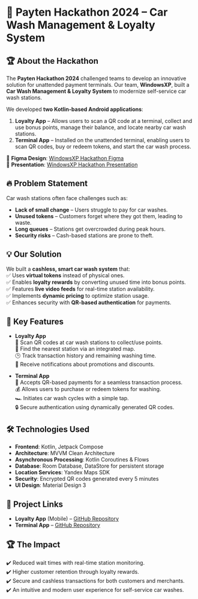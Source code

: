 # 🚀 Payten Hackathon 2024 – Car Wash Management & Loyalty System  

## 🏆 About the Hackathon  
The **Payten Hackathon 2024** challenged teams to develop an innovative solution for unattended payment terminals. Our team, **WindowsXP**, built a **Car Wash Management & Loyalty System** to modernize self-service car wash stations.

We developed **two Kotlin-based Android applications**:  
1. **Loyalty App** – Allows users to scan a QR code at a terminal, collect and use bonus points, manage their balance, and locate nearby car wash stations.  
2. **Terminal App** – Installed on the unattended terminal, enabling users to scan QR codes, buy or redeem tokens, and start the car wash process.  

🔗 **Figma Design**: [WindowsXP Hackathon Figma](https://www.figma.com/design/Gg9NdB7fs1uCmFsj5R9gnD/WindowsXPHakaton?node-id=0-1&p=f&t=djqcus3TjOUKz9nx-0)  
📑 **Presentation**: [WindowsXP Hackathon Presentation](https://drive.google.com/file/d/1BcNMj0lba-glIeJumtOpDaT0jwAW4hs5/view?usp=sharing)


## 🔥 Problem Statement  
Car wash stations often face challenges such as:  
- **Lack of small change** – Users struggle to pay for car washes.  
- **Unused tokens** – Customers forget where they got them, leading to waste.  
- **Long queues** – Stations get overcrowded during peak hours.  
- **Security risks** – Cash-based stations are prone to theft.  

## 💡 Our Solution  
We built a **cashless, smart car wash system** that:  
✅ Uses **virtual tokens** instead of physical ones.  
✅ Enables **loyalty rewards** by converting unused time into bonus points.  
✅ Features **live video feeds** for real-time station availability.  
✅ Implements **dynamic pricing** to optimize station usage.  
✅ Enhances security with **QR-based authentication** for payments.  

## 🚀 Key Features  
- **Loyalty App**  
  🎯 Scan QR codes at car wash stations to collect/use points.  
  📍 Find the nearest station via an integrated map.  
  🕒 Track transaction history and remaining washing time.  
  🔔 Receive notifications about promotions and discounts.  

- **Terminal App**  
  🔄 Accepts QR-based payments for a seamless transaction process.  
  💰 Allows users to purchase or redeem tokens for washing.  
  🏎️ Initiates car wash cycles with a simple tap.  
  🔒 Secure authentication using dynamically generated QR codes.  

## 🛠️ Technologies Used  
- **Frontend**: Kotlin, Jetpack Compose  
- **Architecture**: MVVM Clean Architecture  
- **Asynchronous Processing**: Kotlin Coroutines & Flows  
- **Database**: Room Database, DataStore for persistent storage  
- **Location Services**: Yandex Maps SDK  
- **Security**: Encrypted QR codes generated every 5 minutes  
- **UI Design**: Material Design 3  

## 📂 Project Links  
- **Loyalty App** (Mobile) – [GitHub Repository](https://github.com/nivancev-raf/Hackathon_CarWash_LoyaltyApp)  
- **Terminal App** – [GitHub Repository](https://github.com/nivancev-raf/Hackathon_CarWash_TerminalApp)  

## 🏆 The Impact  
✔️ Reduced wait times with real-time station monitoring.  
✔️ Higher customer retention through loyalty rewards.  
✔️ Secure and cashless transactions for both customers and merchants.  
✔️ An intuitive and modern user experience for self-service car washes.  
